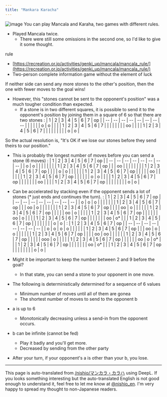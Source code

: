 ```yaml
---
title: "Mankara Karacha"
---
```


![image](https://gyazo.com/35dccc4a5700cc4f20f3e5b745a5a3b0/thumb/1000)
You can play Mancala and Karaha, two games with different rules.
- Played Mancala twice.
    - There were still some omissions in the second one, so I'd like to give it some thought.

rule
- [https://recreation.or.jp/activities/genki_up/mancala/mancala_rule/](https://recreation.or.jp/activities/genki_up/mancala/mancala_rule/)
- Two-person complete information game without the element of luck

If neither side can send any more stones to the other's position, then the one with fewer moves to the goal wins!
- However, this "stones cannot be sent to the opponent's position" was a much tougher condition than expected.
    - If a stone is in two different squares, it is possible to send it to the opponent's position by joining them in a square of 6 so that there are two stones
:
| 1 | 2 | 3 | 4 | 5 | 6 | 7 | op |
| -- | -- | -- | -- | -- | -- | -- | -- |
|  |  |  |  | o | o |  |  |
| 1 | 2 | 3 | 4 | 5 | 6 | 7 |  |
|  |  |  |  |  | oo |  |  |
| 1 | 2 | 3 | 4 | 5 | 6 | 7 |  |
|  |  |  |  |  |  | o | o |

So the actual resolution is, "It's OK if we lose our stones before they send theirs to our position."
- This is probably the longest number of moves before you can send a stone (6 moves)
:
| 1 | 2 | 3 | 4 | 5 | 6 | 7 | op |
| -- | -- | -- | -- | -- | -- | -- | -- |
| o | o |  |  |  |  |  |  |
| 1 | 2 | 3 | 4 | 5 | 6 | 7 | op |
|  | oo |  |  |  |  |  |  |
| 1 | 2 | 3 | 4 | 5 | 6 | 7 | op |
|  |  | o | o |  |  |  |  |
| 1 | 2 | 3 | 4 | 5 | 6 | 7 | op |
|  |  |  | oo |  |  |  |  |
| 1 | 2 | 3 | 4 | 5 | 6 | 7 | op |
|  |  |  |  | o | o |  |  |
| 1 | 2 | 3 | 4 | 5 | 6 | 7 | op |
|  |  |  |  |  | oo |  |  |
| 1 | 2 | 3 | 4 | 5 | 6 | 7 | op |
|  |  |  |  |  |  | o | o |
- Can be accelerated by stacking even if the opponent sends a lot of stones (* just ends and continues the turn).
:
| 1 | 2 | 3 | 4 | 5 | 6 | 7 | op |
| -- | -- | -- | -- | -- | -- | -- | -- |
| o | o | o |  |  |  |  |  |
| 1 | 2 | 3 | 4 | 5 | 6 | 7 | op |
|  | oo | o |  |  |  |  |  |
| 1 | 2 | 3 | 4 | 5 | 6 | 7 | op |
|  |  | oo | o |  |  |  |  |
| 1 | 2 | 3 | 4 | 5 | 6 | 7 | op |
|  |  |  | oo | o |  |  |  |
| 1 | 2 | 3 | 4 | 5 | 6 | 7 | op |
|  |  |  |  | oo | o |  |  |
| 1 | 2 | 3 | 4 | 5 | 6 | 7 | op |
|  |  |  |  |  | oo | o* |  |
| 1 | 2 | 3 | 4 | 5 | 6 | 7 | op |
|  |  |  |  |  |  | o | o |
:
| 1 | 2 | 3 | 4 | 5 | 6 | 7 | op |
| -- | -- | -- | -- | -- | -- | -- | -- |
| o | o | o | o |  |  |  |  |
| 1 | 2 | 3 | 4 | 5 | 6 | 7 | op |
|  | oo | o | o |  |  |  |  |
| 1 | 2 | 3 | 4 | 5 | 6 | 7 | op |
|  |  | oo | oo |  |  |  |  |
| 1 | 2 | 3 | 4 | 5 | 6 | 7 | op |
|  |  |  | ooo | o |  |  |  |
| 1 | 2 | 3 | 4 | 5 | 6 | 7 | op |
|  |  |  |  | oo | o | o* |  |
| 1 | 2 | 3 | 4 | 5 | 6 | 7 | op |
|  |  |  |  |  | oo | o* |  |
| 1 | 2 | 3 | 4 | 5 | 6 | 7 | op |
|  |  |  |  |  |  | o | o |


- Might it be important to keep the number between 2 and 9 before the goal?
    - In that state, you can send a stone to your opponent in one move.

- The following is deterministically determined for a sequence of 6 values
    - Minimum number of moves until all of them are gonea
    - The shortest number of moves to send to the opponent b
- a is up to 6
    - Monotonically decreasing unless a send-in from the opponent occurs.
- b can be infinite (cannot be fed)
    - Play it badly and you'll get more.
    - Decreased by sending from the other party
- After your turn, if your opponent's a is other than your b, you lose.

---
This page is auto-translated from [/nishio/マンカラ・カラハ](https://scrapbox.io/nishio/マンカラ・カラハ) using DeepL. If you looks something interesting but the auto-translated English is not good enough to understand it, feel free to let me know at [@nishio_en](https://twitter.com/nishio_en). I'm very happy to spread my thought to non-Japanese readers.